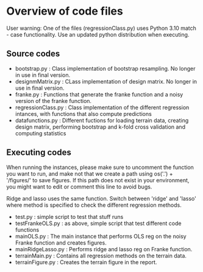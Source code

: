 # Overview of code files

User warning: One of the files (regressionClass.py) uses Python 3.10 match - case functionality. 
Use an updated python distribution when executing.

## Source codes

 - bootstrap.py : Class implementation of bootstrap resampling. No longer in use in final version.
 - designmMatrix.py : CLass implementation of design matrix. No longer in use in final version. 
 - franke.py : Functions that generate the franke function and a noisy version of the franke function.
 - regressionClass.py : Class implementation of the different regression intances, with functions that also compute predictions 
 - datafunctions.py : Different fuctions for loading terrain data, creating design matrix, performing bootstrap and k-fold cross validation and computing statistics
 
## Executing codes

When running the instances, please make sure to uncomment the function you want to run, 
and make not that we create a path using os('.') + '/figures/' to save figures. 
If this path does not exist in your environment, you might want to edit or comment this line to avoid bugs. 

Ridge and lasso uses the same function. Switch between 'ridge' and 'lasso' where method is specified to check the different regression methods.

- test.py : simple script to test that stuff runs
- testFrankeOLS.py : as above, simple script that test different code functions
- mainOLS.py : The main instance that performs OLS reg on the noisy Franke function and creates figures.
- mainRidgeLasso.py : Performs ridge and lasso reg on Franke function. 
- terrainMain.py : Contains all regression methods on the terrain data.
- terrainFigure.py : Creates the terrain figure in the report. 
